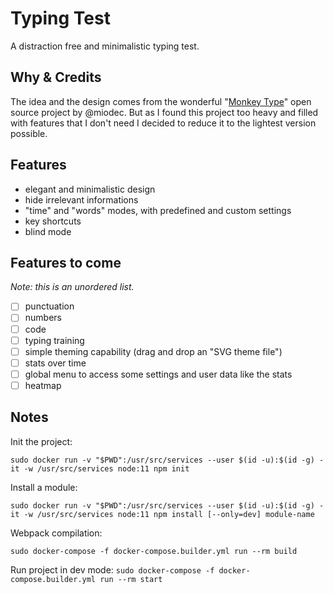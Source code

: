 # Typing Test

A distraction free and minimalistic typing test.

## Why & Credits

The idea and the design comes from the wonderful "[Monkey Type](https://github.com/Miodec/monkeytype)" open source project by @miodec. But as I found this project too heavy and filled with features that I don't need I decided to reduce it to the lightest version possible.


## Features

- elegant and minimalistic design
- hide irrelevant informations
- "time" and "words" modes, with predefined and custom settings
- key shortcuts
- blind mode

## Features to come

*Note: this is an unordered list.*

 - [ ] punctuation
 - [ ] numbers
 - [ ] code
 - [ ] typing training
 - [ ] simple theming capability (drag and drop an "SVG theme file")
 - [ ] stats over time
 - [ ] global menu to access some settings and user data like the stats
 - [ ] heatmap

## Notes

Init the project:

`sudo docker run -v "$PWD":/usr/src/services --user $(id -u):$(id -g) -it -w /usr/src/services node:11 npm init`

Install a module:

`sudo docker run -v "$PWD":/usr/src/services --user $(id -u):$(id -g) -it -w /usr/src/services node:11 npm install [--only=dev] module-name`

Webpack compilation:

`sudo docker-compose -f docker-compose.builder.yml run --rm build`

Run project in dev mode:
`sudo docker-compose -f docker-compose.builder.yml run --rm start`
